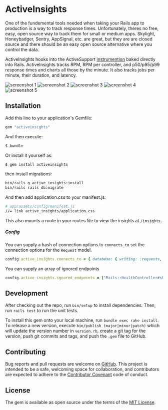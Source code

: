 # ActiveInsights

One of the fundemental tools needed when taking your Rails app to production is
a way to track response times. Unfortunately, theres no free, easy,
open source way to track them for small or medium apps. Skylight, Honeybadger,
Sentry, AppSignal, etc. are great, but they are are closed source and
there should be an easy open source alternative where you control the data.

ActiveInsights hooks into the ActiveSupport [instrumention](https://guides.rubyonrails.org/active_support_instrumentation.html#)
baked directly into Rails. ActiveInsights tracks RPM, RPM per controller, and
p50/p95/p99 response times and charts all those by the minute. It also tracks
jobs per minute, their duration, and latency.

![screenshot 1](https://github.com/npezza93/activeinsights/blob/main/.github/screenshot1.png)
![screenshot 2](https://github.com/npezza93/activeinsights/blob/main/.github/screenshot2.png)
![screenshot 3](https://github.com/npezza93/activeinsights/blob/main/.github/screenshot3.png)
![screenshot 4](https://github.com/npezza93/activeinsights/blob/main/.github/screenshot4.png)
![screenshot 5](https://github.com/npezza93/activeinsights/blob/main/.github/screenshot5.png)

## Installation
Add this line to your application's Gemfile:

```ruby
gem "activeinsights"
```

And then execute:
```bash
$ bundle
```

Or install it yourself as:
```bash
$ gem install activeinsights
```

then install migrations:
```bash
bin/rails g active_insights:install
bin/rails rails db:migrate
```

And then add application.css to your manifest.js:
```bash
# app/assets/config/manifest.js
//= link active_insights/application.css
```


This also mounts a route in your routes file to view the insights at `/insights`.


##### Config

You can supply a hash of connection options to `connects_to` set the connection
options for the `Request` model.

```ruby
config.active_insights.connects_to = { database: { writing: :requests, reading: :requests } }
```

You can supply an array of ignored endpoints

```ruby
config.active_insights.ignored_endpoints = ["Rails::HealthController#show"]
```

## Development

After checking out the repo, run `bin/setup` to install dependencies. Then, run
`rails test` to run the unit tests.

To install this gem onto your local machine, run `bundle exec rake install`. To
release a new version, execute `bin/publish (major|minor|patch)` which will
update the version number in `version.rb`, create a git tag for the version,
push git commits and tags, and push the `.gem` file to GitHub.

## Contributing

Bug reports and pull requests are welcome on
[GitHub](https://github.com/npezza93/activeinsights). This project is intended to
be a safe, welcoming space for collaboration, and contributors are expected to
adhere to the [Contributor Covenant](http://contributor-covenant.org) code of
conduct.

## License

The gem is available as open source under the terms of the
[MIT License](https://opensource.org/licenses/MIT).
